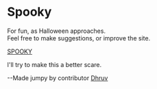 # Spooky
For fun, as Halloween approaches. <br />
Feel free to make suggestions, or improve the site.

<a href="https://spooky.pages.dev/">SPOOKY</a>

I'll try to make this a better scare.

--Made jumpy by contributor <a href="https://github.com/dhruvdabhi101">Dhruv</a>
